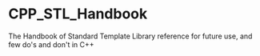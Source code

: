 # CPP_STL_Handbook
The Handbook of Standard Template Library reference for future use, and few do's and don't in C++
